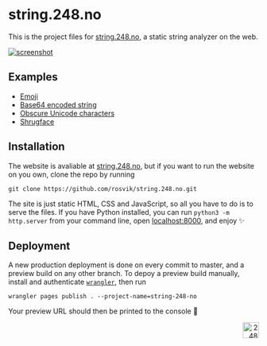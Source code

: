 # string.248.no

This is the project files for [string.248.no](https://string.248.no), a static string analyzer on the web.

[![screenshot](https://user-images.githubusercontent.com/1774972/221312241-d516d389-4e5a-4155-812e-9449dbca88ea.png)](https://string.248.no)

## Examples

- [Emoji](https://string.248.no/?s=%F0%9F%92%A9%20%F0%9F%91%8D%20%F0%9F%91%8D%F0%9F%8F%BE%20%F0%9F%87%B3%F0%9F%87%B4%20%F0%9F%87%B8%F0%9F%87%AF%20%F0%9F%91%A8%E2%80%8D%F0%9F%91%A9%E2%80%8D%F0%9F%91%A7%E2%80%8D%F0%9F%91%A6%20%F0%9F%95%B4)
- [Base64 encoded string](https://string.248.no/?s=c3RyaW5nLjI0OC5ubw==)
- [Obscure Unicode characters](https://string.248.no/?s=%EF%B7%BD%20%E1%84%80%E1%84%80%E1%84%80%EA%B0%81%E1%86%A8%E1%86%A8%20m%CC%B4%CC%82%CC%87%CD%9D%CD%89%CC%98%CC%ACZ%CD%91%CD%AB%CD%83%CD%AA%CC%82%CD%AB%CC%BD%CD%8F%CC%B4%CC%99%CC%A4%CC%9E%CD%89%CD%9A%CC%AF%CC%9E%CC%A0%CD%8D)
- [Shrugface](https://string.248.no/?s=%C2%AF%5C_(%E3%83%84)_/%C2%AF)

## Installation

The website is avaliable at [string.248.no](https://string.248.no), but if you want to run the website on you own, clone the repo by running

```
git clone https://github.com/rosvik/string.248.no.git
```

The site is just static HTML, CSS and JavaScript, so all you have to do is to serve the files. If you have Python installed, you can run `python3 -m http.server` from your command line, open [localhost:8000](http://localhost:8000), and enjoy ✨

## Deployment

A new production deployment is done on every commit to master, and a preview build on any other branch. To depoy a preview build manually, install and authenticate [`wrangler`](https://developers.cloudflare.com/workers/wrangler/install-and-update/), then run

```
wrangler pages publish . --project-name=string-248-no
```

Your preview URL should then be printed to the console 🚀

<div align="right"><img src="https://github-production-user-asset-6210df.s3.amazonaws.com/1774972/269361517-d0d8e30e-4a25-4ba2-b926-2a42da1156f8.svg" width="32" alt="248"></div>
